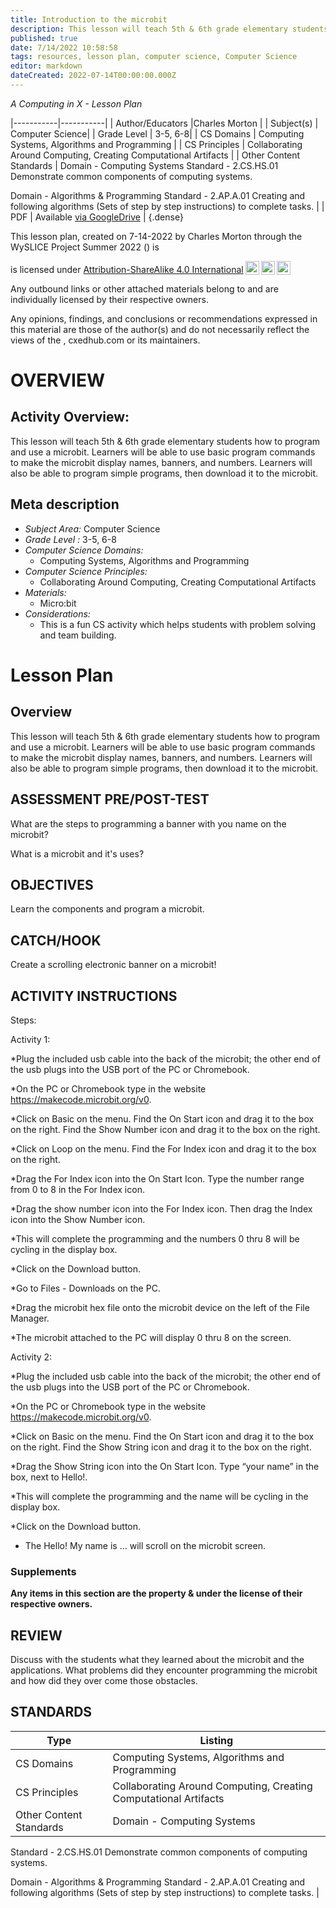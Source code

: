 ```yaml
---
title: Introduction to the microbit
description: This lesson will teach 5th & 6th grade elementary students how to program and use a microbit. Learners will be able to use basic program commands to make the microbit display names, banners, and numbers. Learners will also be able to program simple programs, then download it to the microbit.
published: true
date: 7/14/2022 10:58:58
tags: resources, lesson plan, computer science, Computer Science 
editor: markdown
dateCreated: 2022-07-14T00:00:00.000Z
---
```

*A Computing in X - Lesson Plan*

|-----------|-----------|
| Author/Educators |Charles Morton |
| Subject(s) | Computer Science|
| Grade Level | 3-5, 6-8|
| CS Domains | Computing Systems, Algorithms and Programming |
| CS Principles | Collaborating Around Computing, Creating Computational Artifacts |
| Other Content Standards | Domain - Computing Systems
Standard - 2.CS.HS.01
Demonstrate common components of computing systems.


Domain - Algorithms & Programming
Standard - 2.AP.A.01
Creating and following algorithms (Sets of step by step instructions) to complete tasks. | 
| PDF | Available [via GoogleDrive]() |
{.dense}






This lesson plan, created on 7-14-2022 by Charles Morton through the  WySLICE Project Summer 2022 () is  <p xmlns:cc="http://creativecommons.org/ns#" >  is licensed under <a href="http://creativecommons.org/licenses/by-sa/4.0/?ref=chooser-v1" target="_blank" rel="license noopener noreferrer" style="display:inline-block;">Attribution-ShareAlike 4.0 International<img style="height:22px!important;margin-left:3px;vertical-align:text-bottom;" src="https://mirrors.creativecommons.org/presskit/icons/cc.svg?ref=chooser-v1"><img style="height:22px!important;margin-left:3px;vertical-align:text-bottom;" src="https://mirrors.creativecommons.org/presskit/icons/by.svg?ref=chooser-v1"><img style="height:22px!important;margin-left:3px;vertical-align:text-bottom;" src="https://mirrors.creativecommons.org/presskit/icons/sa.svg?ref=chooser-v1"></a></p>


Any outbound links or other attached materials belong to and are individually licensed by their respective owners. 


Any opinions, findings, and conclusions or recommendations expressed in this material are those of the author(s) and do not necessarily reflect the views of the , cxedhub.com or its maintainers.


# OVERVIEW
## Activity Overview:  
This lesson will teach 5th & 6th grade elementary students how to program and use a microbit. Learners will be able to use basic program commands to make the microbit display names, banners, and numbers. Learners will also be able to program simple programs, then download it to the microbit.
## Meta description
+ *Subject Area:* Computer Science 
+ *Grade Level :* 3-5, 6-8 
+ *Computer Science Domains:*
   + Computing Systems, Algorithms and Programming
+ *Computer Science Principles:*
   + Collaborating Around Computing, Creating Computational Artifacts
+ *Materials:* 
   + Micro:bit
+ *Considerations:*
   + This is a fun CS activity which helps students with problem solving and team building.


# Lesson Plan
## Overview
This lesson will teach 5th & 6th grade elementary students how to program and use a microbit. Learners will be able to use basic program commands to make the microbit display names, banners, and numbers. Learners will also be able to program simple programs, then download it to the microbit.
## ASSESSMENT PRE/POST-TEST
What are the steps to programming a banner with you name on the microbit?


What is a microbit and it's uses?
## OBJECTIVES
Learn the components and program a microbit.


## CATCH/HOOK
Create a scrolling electronic banner on a microbit!


## ACTIVITY INSTRUCTIONS
Steps:


Activity 1:


*Plug the included usb cable into the back of the microbit; the other end of the usb plugs into the USB port of the PC or Chromebook.


*On the PC or Chromebook type in the website https://makecode.microbit.org/v0.


*Click on Basic on the menu.  Find the On Start icon and drag it to the box on the right.  Find the Show Number icon and drag it to the box on the right.


*Click on Loop on the menu.  Find the For Index icon and drag it to the box on the right.


*Drag the For Index icon into the On Start Icon.  Type the number range from 0 to 8 in the For Index icon.


*Drag the show number icon into the For Index icon.  Then drag the Index icon into the Show Number icon.


*This will complete the programming and the numbers 0 thru 8 will be cycling in the display box.


*Click on the Download button.


*Go to Files - Downloads on the PC.  


*Drag the microbit hex file onto the microbit device on the left of the File Manager.


*The microbit attached to the PC will display 0 thru 8 on the screen.


Activity 2:


*Plug the included usb cable into the back of the microbit; the other end of the usb plugs into the USB port of the PC or Chromebook.


*On the PC or Chromebook type in the website https://makecode.microbit.org/v0.


*Click on Basic on the menu.  Find the On Start icon and drag it to the box on the right.  Find the Show String icon and drag it to the box on the right.


*Drag the Show String icon into the On Start Icon.  Type “your name” in the box, next to Hello!.


*This will complete the programming and the name will be cycling in the display box.


*Click on the Download button.


* The Hello! My name is … will scroll on the microbit screen.


### Supplements
**Any items in this section are the property & under the license of their respective owners.**






## REVIEW
Discuss with the students what they learned about the microbit and the applications.  What problems did they encounter programming the microbit and how did they over come those obstacles.
## STANDARDS        
| Type | Listing | 
|-----------|-----------|
| CS Domains  | Computing Systems, Algorithms and Programming|
| CS Principles   | Collaborating Around Computing, Creating Computational Artifacts|
| Other Content Standards | Domain - Computing Systems
Standard - 2.CS.HS.01
Demonstrate common components of computing systems.


Domain - Algorithms & Programming
Standard - 2.AP.A.01
Creating and following algorithms (Sets of step by step instructions) to complete tasks.  |
